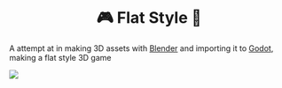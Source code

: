 <h1 align="center">
  🎮 Flat Style 🎴
</h1>

  A attempt at in making 3D assets with [Blender](https://github.com/blender/blender) and importing it to [Godot](https://github.com/godotengine/godot), making a flat style 3D game
  
<img align="center"   src="https://raw.githubusercontent.com/Arthurcn96/Flat3D/master/assets/Flat.gif" />

